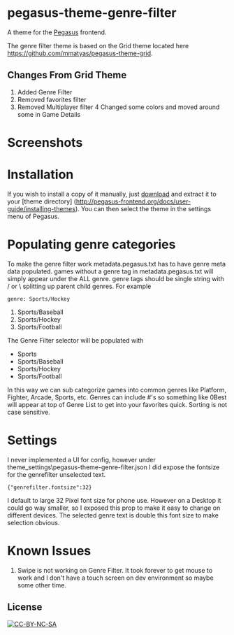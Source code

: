 # pegasus-theme-genre-filter

A theme for the [Pegasus](http://pegasus-frontend.org) frontend.

The genre filter theme is based on the Grid theme located here https://github.com/mmatyas/pegasus-theme-grid.
## Changes From Grid Theme
1. Added Genre Filter
2. Removed favorites filter
3. Removed Multiplayer filter
4 Changed some colors and moved around some in Game Details

# Screenshots

# Installation

If you wish to install a copy of it manually, just [download](https://github.com/flagrant99/pegasus-theme-genre-filter/archive/master.zip) and extract it to your [theme directory]
(http://pegasus-frontend.org/docs/user-guide/installing-themes). 
You can then select the theme in the settings menu of Pegasus.

# Populating genre categories
To make the genre filter work metadata.pegasus.txt has to have genre meta data populated. games without a genre tag in metadata.pegasus.txt will simply appear under the ALL genre. genre tags should be single string with / or \ splitting up parent child genres. For example

```
genre: Sports/Hockey
```

1. Sports/Baseball
2. Sports/Hockey
3. Sports/Football 

The Genre Filter selector will be populated with 
- Sports
- Sports/Baseball
- Sports/Hockey
- Sports/Football 

In this way we can sub categorize games into common genres like Platform, Fighter, Arcade, Sports, etc. 
Genres can include #'s so something like 0Best will appear at top of Genre List to get into your favorites quick.
Sorting is not case sensitive. 

# Settings
I never implemented a UI for config, however under theme_settings\pegasus-theme-genre-filter.json I did expose the fontsize for the genrefilter unselected text.

```
{"genrefilter.fontsize":32}
```
I default to large 32 Pixel font size for phone use. However on a Desktop it could go way smaller, so I exposed this prop to make it easy to change on different devices. The selected genre text is double this font size to make selection obvious.

# Known Issues
1. Swipe is not working on Genre Filter. It took forever to get mouse to work and I don't have a touch screen on dev environment so maybe some other time. 


## License

[![CC-BY-NC-SA](https://i.creativecommons.org/l/by-nc-sa/4.0/88x31.png)](http://creativecommons.org/licenses/by-nc-sa/4.0/)

